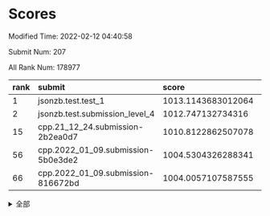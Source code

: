 # Scores

Modified Time: 2022-02-12 04:40:58

Submit Num: 207

All Rank Num: 178977

| rank |               submit               |       score        |       sigma        | pk_num |
| :--- | :--------------------------------- | :----------------- | :----------------- | :----- |
| 1    | jsonzb.test.test_1                 | 1013.1143683012064 | 0.8021895571527444 | 3455   |
| 2    | jsonzb.test.submission_level_4     | 1012.747132734316  | 0.772767368821174  | 3455   |
| 15   | cpp.21_12_24.submission-2b2ea0d7   | 1010.8122862507078 | 0.7704413234761261 | 3456   |
| 56   | cpp.2022_01_09.submission-5b0e3de2 | 1004.5304326288341 | 0.7073919954762651 | 3458   |
| 66   | cpp.2022_01_09.submission-816672bd | 1004.0057107587555 | 0.7166073361022023 | 3461   |


<details>
<summary>全部</summary>

| rank |                 submit                 |       score        |       sigma        | pk_num |
| :--- | :------------------------------------- | :----------------- | :----------------- | :----- |
| 1    | jsonzb.test.test_1                     | 1013.1143683012064 | 0.8021895571527444 | 3455   |
| 2    | jsonzb.test.submission_level_4         | 1012.747132734316  | 0.772767368821174  | 3455   |
| 3    | gobigger.level_3.submission_level_3_13 | 1011.6240799564943 | 0.7977868547981406 | 3460   |
| 4    | gobigger.level_3.submission_level_3_40 | 1011.2984021993469 | 0.7890319881357236 | 3456   |
| 5    | gobigger.level_3.submission_level_3_9  | 1011.1521645588296 | 0.7730705941519129 | 3453   |
| 6    | gobigger.level_3.submission_level_3_46 | 1011.1451145238584 | 0.7716994762699021 | 3455   |
| 7    | gobigger.level_3.submission_level_3_36 | 1011.1434258942776 | 0.7642166916426055 | 3456   |
| 8    | gobigger.level_3.submission_level_3_20 | 1011.0725901229669 | 0.7668482083958379 | 3456   |
| 9    | gobigger.level_3.submission_level_3_38 | 1011.0662050034616 | 0.7702722115631242 | 3455   |
| 10   | gobigger.level_3.submission_level_3_35 | 1011.0599339922467 | 0.7694735392735061 | 3455   |
| 11   | gobigger.level_3.submission_level_3_11 | 1011.024076614422  | 0.7893434637229372 | 3454   |
| 12   | gobigger.level_3.submission_level_3_48 | 1011.0199103233826 | 0.7637491141994922 | 3456   |
| 13   | gobigger.level_3.submission_level_3_39 | 1010.9061448544326 | 0.7724848907292226 | 3461   |
| 14   | gobigger.level_3.submission_level_3_44 | 1010.9022374297379 | 0.7820306012375108 | 3459   |
| 15   | cpp.21_12_24.submission-2b2ea0d7       | 1010.8122862507078 | 0.7704413234761261 | 3456   |
| 16   | gobigger.level_3.submission_level_3_8  | 1010.7728506752132 | 0.7667188670820707 | 3464   |
| 17   | gobigger.level_3.submission_level_3_5  | 1010.5901165305769 | 0.7613201058813334 | 3458   |
| 18   | gobigger.level_3.submission_level_3_16 | 1010.4983416823574 | 0.7969994234261868 | 3455   |
| 19   | gobigger.level_3.submission_level_3_18 | 1010.4681374069617 | 0.7586458419584643 | 3452   |
| 20   | gobigger.level_3.submission_level_3_26 | 1010.4669770311173 | 0.7415722849912019 | 3460   |
| 21   | gobigger.level_3.submission_level_3_21 | 1010.4532262251271 | 0.7610030184927485 | 3462   |
| 22   | gobigger.level_3.submission_level_3_29 | 1010.4314623283977 | 0.7765722524521603 | 3457   |
| 23   | gobigger.level_3.submission_level_3_19 | 1010.370344727518  | 0.7817339122289051 | 3455   |
| 24   | gobigger.level_3.submission_level_3_42 | 1010.2748853184618 | 0.7607741933855728 | 3459   |
| 25   | gobigger.level_3.submission_level_3_41 | 1010.2468701193008 | 0.7573640430230568 | 3459   |
| 26   | gobigger.level_3.submission_level_3_17 | 1010.1951121635315 | 0.764247396233731  | 3462   |
| 27   | gobigger.level_3.submission_level_3_27 | 1010.1436769515417 | 0.7480820794949583 | 3457   |
| 28   | gobigger.level_3.submission_level_3_37 | 1010.1369354762822 | 0.7365866664024114 | 3460   |
| 29   | gobigger.level_3.submission_level_3_12 | 1010.0099189525932 | 0.7631600226965094 | 3459   |
| 30   | gobigger.level_3.submission_level_3_15 | 1009.9170960468165 | 0.7534324093302012 | 3459   |
| 31   | gobigger.level_3.submission_level_3_45 | 1009.912006223016  | 0.7442508333498314 | 3460   |
| 32   | gobigger.level_3.submission_level_3_28 | 1009.8825692328213 | 0.7489242204328764 | 3458   |
| 33   | gobigger.level_3.submission_level_3_7  | 1009.8158741686741 | 0.7475988297953695 | 3460   |
| 34   | gobigger.level_3.submission_level_3_43 | 1009.747240864763  | 0.7448749337053702 | 3460   |
| 35   | gobigger.level_3.submission_level_3_14 | 1009.6989881553941 | 0.7591940703607845 | 3456   |
| 36   | gobigger.level_3.submission_level_3_34 | 1009.6688507250236 | 0.7567661957332904 | 3457   |
| 37   | gobigger.level_3.submission_level_3_30 | 1009.6466225071416 | 0.7642310110642357 | 3457   |
| 38   | gobigger.level_3.submission_level_3_32 | 1009.6272602463207 | 0.7354164839703908 | 3451   |
| 39   | gobigger.level_3.submission_level_3_31 | 1009.5962360560596 | 0.774160339200243  | 3460   |
| 40   | gobigger.level_3.submission_level_3_1  | 1009.5150951204939 | 0.7409724671774909 | 3457   |
| 41   | gobigger.level_3.submission_level_3_3  | 1009.4858258036754 | 0.7466454200310391 | 3463   |
| 42   | gobigger.level_3.submission_level_3_0  | 1009.4088873078533 | 0.7425165065318733 | 3457   |
| 43   | gobigger.level_3.submission_level_3_23 | 1009.354968719103  | 0.7339972465790829 | 3464   |
| 44   | gobigger.level_3.submission_level_3_22 | 1009.229300652331  | 0.7583504463091832 | 3464   |
| 45   | gobigger.level_3.submission_level_3_4  | 1009.1996893324828 | 0.7492085164725956 | 3460   |
| 46   | gobigger.level_3.submission_level_3_10 | 1009.1906518718132 | 0.7493916422563743 | 3462   |
| 47   | gobigger.level_3.submission_level_3_47 | 1009.1175000903434 | 0.7314776534559045 | 3460   |
| 48   | gobigger.level_3.submission_level_3_2  | 1008.926570844589  | 0.7695332181511904 | 3458   |
| 49   | gobigger.level_3.submission_level_3_24 | 1008.6924852409924 | 0.729583835363703  | 3457   |
| 50   | gobigger.level_3.submission_level_3_49 | 1008.5417319077163 | 0.7504263857639015 | 3459   |
| 51   | gobigger.level_3.submission_level_3_25 | 1008.5242002598624 | 0.7354343522055358 | 3460   |
| 52   | gobigger.level_3.submission_level_3_6  | 1007.9847881418284 | 0.7419023333939142 | 3460   |
| 53   | gobigger.level_3.submission_level_3_33 | 1007.9812427509085 | 0.744904442449299  | 3456   |
| 54   | gobigger.level_1.submission_level_1_34 | 1005.3582820312938 | 0.7525868460851812 | 3457   |
| 55   | gobigger.level_1.submission_level_1_5  | 1005.1975922344757 | 0.7201413432061889 | 3462   |
| 56   | cpp.2022_01_09.submission-5b0e3de2     | 1004.5304326288341 | 0.7073919954762651 | 3458   |
| 57   | gobigger.level_1.submission_level_1_43 | 1004.4194481398542 | 0.7303384161607208 | 3461   |
| 58   | gobigger.level_1.submission_level_1_20 | 1004.4179981923986 | 0.7168339567547469 | 3458   |
| 59   | gobigger.level_1.submission_level_1_35 | 1004.415282960145  | 0.7214088604550987 | 3457   |
| 60   | gobigger.level_1.submission_level_1_39 | 1004.275589597744  | 0.742831407685527  | 3460   |
| 61   | gobigger.level_1.submission_level_1_45 | 1004.2699306780314 | 0.731096611513706  | 3458   |
| 62   | gobigger.level_1.submission_level_1_37 | 1004.2239354097605 | 0.700922143651232  | 3460   |
| 63   | gobigger.level_1.submission_level_1_4  | 1004.2080773509065 | 0.7120820203685652 | 3456   |
| 64   | gobigger.level_1.submission_level_1_22 | 1004.0972692763509 | 0.7120932978208697 | 3457   |
| 65   | gobigger.level_1.submission_level_1_9  | 1004.0140522203699 | 0.7177107964604178 | 3455   |
| 66   | cpp.2022_01_09.submission-816672bd     | 1004.0057107587555 | 0.7166073361022023 | 3461   |
| 67   | gobigger.level_1.submission_level_1_18 | 1003.940063766016  | 0.7070860784305225 | 3460   |
| 68   | gobigger.level_1.submission_level_1_8  | 1003.8166447375797 | 0.7180210661184716 | 3460   |
| 69   | gobigger.level_1.submission_level_1_15 | 1003.7848334437275 | 0.7269121137244553 | 3456   |
| 70   | gobigger.level_1.submission_level_1_2  | 1003.7574927004719 | 0.7118800407527066 | 3455   |
| 71   | gobigger.level_1.submission_level_1_16 | 1003.7461912636894 | 0.7221735003480205 | 3460   |
| 72   | gobigger.level_1.submission_level_1_36 | 1003.7072816715962 | 0.7175991186313644 | 3455   |
| 73   | gobigger.level_1.submission_level_1_19 | 1003.6363407977665 | 0.711646199567596  | 3458   |
| 74   | gobigger.level_1.submission_level_1_49 | 1003.5233304000224 | 0.7114131844601816 | 3458   |
| 75   | gobigger.level_1.submission_level_1_23 | 1003.452890409514  | 0.7063766802003743 | 3457   |
| 76   | gobigger.level_1.submission_level_1_6  | 1003.4398367636916 | 0.7161939471430776 | 3456   |
| 77   | gobigger.level_1.submission_level_1_21 | 1003.4328120362776 | 0.7128016739014914 | 3463   |
| 78   | gobigger.level_1.submission_level_1_3  | 1003.3571840124451 | 0.7177434046907353 | 3456   |
| 79   | gobigger.level_1.submission_level_1_33 | 1003.3475096957003 | 0.7044720811173081 | 3457   |
| 80   | gobigger.level_1.submission_level_1_41 | 1003.2617615712036 | 0.7161237275754481 | 3459   |
| 81   | gobigger.level_1.submission_level_1_47 | 1003.2566622665319 | 0.7308134099493458 | 3463   |
| 82   | gobigger.level_1.submission_level_1_1  | 1003.2299229192209 | 0.7175394257539491 | 3463   |
| 83   | gobigger.level_1.submission_level_1_32 | 1003.2096991517864 | 0.721147349905507  | 3461   |
| 84   | gobigger.level_1.submission_level_1_11 | 1003.2044029913166 | 0.7201322203911977 | 3456   |
| 85   | gobigger.level_1.submission_level_1_30 | 1003.1730359269336 | 0.7184492309496711 | 3464   |
| 86   | gobigger.level_1.submission_level_1_29 | 1003.1386726206114 | 0.7136969111441417 | 3459   |
| 87   | gobigger.level_1.submission_level_1_26 | 1003.1210355157885 | 0.7168790150987678 | 3456   |
| 88   | gobigger.level_1.submission_level_1_44 | 1003.0612738874158 | 0.7181739879568344 | 3459   |
| 89   | gobigger.level_1.submission_level_1_40 | 1003.0574835972807 | 0.7055836168116246 | 3460   |
| 90   | gobigger.level_1.submission_level_1_31 | 1002.998009987106  | 0.700788424071499  | 3464   |
| 91   | gobigger.level_1.submission_level_1_48 | 1002.9492823135035 | 0.7216245029116635 | 3461   |
| 92   | gobigger.level_1.submission_level_1_10 | 1002.8855824163685 | 0.71472889437498   | 3462   |
| 93   | gobigger.level_1.submission_level_1_25 | 1002.7538256983079 | 0.7192431838419284 | 3459   |
| 94   | gobigger.level_1.submission_level_1_0  | 1002.70898003699   | 0.7252630561550265 | 3457   |
| 95   | gobigger.level_1.submission_level_1_14 | 1002.6305654452034 | 0.7076682471982596 | 3464   |
| 96   | gobigger.level_1.submission_level_1_38 | 1002.6030821855477 | 0.7184309330077794 | 3457   |
| 97   | gobigger.level_1.submission_level_1_42 | 1002.5716374011073 | 0.7022386436761525 | 3460   |
| 98   | gobigger.level_1.submission_level_1_46 | 1002.3476261801806 | 0.7227883297360812 | 3463   |
| 99   | gobigger.level_1.submission_level_1_12 | 1002.1371910436935 | 0.7116208665751177 | 3461   |
| 100  | gobigger.level_1.submission_level_1_7  | 1002.0433866666373 | 0.7065949165299807 | 3456   |
| 101  | gobigger.level_1.submission_level_1_28 | 1001.9165416304445 | 0.7127370611518974 | 3454   |
| 102  | gobigger.level_1.submission_level_1_24 | 1001.7799241552237 | 0.715710454530234  | 3457   |
| 103  | gobigger.level_1.submission_level_1_13 | 1001.6218086321446 | 0.7174917001203479 | 3461   |
| 104  | gobigger.level_1.submission_level_1_17 | 1001.445957040635  | 0.7071305692273202 | 3464   |
| 105  | gobigger.level_1.submission_level_1_27 | 1001.3851871392511 | 0.7155317737289661 | 3461   |
| 106  | gobigger.random.submission_random_5    | 997.6072294029707  | 0.7065027755570016 | 3455   |
| 107  | gobigger.random.submission_random_39   | 997.3035265670388  | 0.713331130401213  | 3458   |
| 108  | gobigger.random.submission_random_15   | 997.2235312314053  | 0.7179805903840107 | 3459   |
| 109  | gobigger.random.submission_random_24   | 997.0162687613442  | 0.7063765602535141 | 3456   |
| 110  | gobigger.random.submission_random_2    | 996.940745800204   | 0.7046829958553468 | 3462   |
| 111  | gobigger.random.submission_random_0    | 996.9129800740575  | 0.6990987704536666 | 3458   |
| 112  | gobigger.random.submission_random_6    | 996.677482263267   | 0.7193196257579283 | 3458   |
| 113  | gobigger.random.submission_random_16   | 996.6222820374644  | 0.7099814515242505 | 3454   |
| 114  | gobigger.random.submission_random_32   | 996.5980023481085  | 0.7111802876308648 | 3460   |
| 115  | gobigger.random.submission_random_7    | 996.5977480995997  | 0.7090301494183875 | 3456   |
| 116  | gobigger.random.submission_random_29   | 996.4220935006745  | 0.7190796472938784 | 3459   |
| 117  | gobigger.random.submission_random_3    | 996.3899052114774  | 0.7101094508185587 | 3458   |
| 118  | gobigger.random.submission_random_48   | 996.3380947304353  | 0.7020692335682004 | 3457   |
| 119  | gobigger.random.submission_random_27   | 996.3251811785402  | 0.7164449920425388 | 3457   |
| 120  | gobigger.random.submission_random_19   | 996.3129984186173  | 0.7221665722391695 | 3461   |
| 121  | gobigger.random.submission_random_34   | 996.3126769965987  | 0.7225165070252993 | 3455   |
| 122  | gobigger.random.submission_random_36   | 996.28826820462    | 0.7007395070252462 | 3460   |
| 123  | gobigger.random.submission_random_23   | 996.1721095196735  | 0.7056857989540057 | 3459   |
| 124  | gobigger.random.submission_random_30   | 996.1611562622069  | 0.7205681822739601 | 3452   |
| 125  | gobigger.random.submission_random_13   | 996.138412028658   | 0.7153033613928086 | 3461   |
| 126  | gobigger.random.submission_random_40   | 996.0975780572566  | 0.7015861722456844 | 3459   |
| 127  | gobigger.random.submission_random_25   | 996.0874840201741  | 0.70751947405598   | 3457   |
| 128  | gobigger.random.submission_random_8    | 996.0590485094014  | 0.7246176078939742 | 3455   |
| 129  | gobigger.random.submission_random_28   | 995.9921525982162  | 0.7249929043798599 | 3459   |
| 130  | gobigger.random.submission_random_45   | 995.9349214289286  | 0.7143357528110567 | 3457   |
| 131  | gobigger.random.submission_random_1    | 995.8940461983491  | 0.7180310152049021 | 3456   |
| 132  | gobigger.random.submission_random_47   | 995.8401639842476  | 0.7119483098569429 | 3461   |
| 133  | gobigger.random.submission_random_26   | 995.7355489087423  | 0.7075343558725337 | 3457   |
| 134  | gobigger.random.submission_random_14   | 995.7341457589806  | 0.7054822806249422 | 3460   |
| 135  | gobigger.random.submission_random_43   | 995.7222005890459  | 0.7175772280199766 | 3460   |
| 136  | gobigger.random.submission_random_20   | 995.6917837794077  | 0.7029783453695925 | 3456   |
| 137  | gobigger.random.submission_random_11   | 995.6547445887173  | 0.7057715594808306 | 3457   |
| 138  | gobigger.random.submission_random_9    | 995.6190071171836  | 0.7070217422701499 | 3458   |
| 139  | gobigger.random.submission_random_44   | 995.59226361557    | 0.7222413492593908 | 3458   |
| 140  | gobigger.random.submission_random_4    | 995.586423620524   | 0.713882280541377  | 3458   |
| 141  | gobigger.random.submission_random_35   | 995.5790387649956  | 0.7192235613670351 | 3456   |
| 142  | gobigger.random.submission_random_18   | 995.5242316265869  | 0.715860636348143  | 3458   |
| 143  | gobigger.random.submission_random_12   | 995.4938298456251  | 0.7245385210264631 | 3455   |
| 144  | gobigger.random.submission_random_17   | 995.4493673692391  | 0.7134834767926432 | 3461   |
| 145  | gobigger.random.submission_random_49   | 995.3855023621988  | 0.7209721723256022 | 3460   |
| 146  | gobigger.random.submission_random_42   | 995.3573040775217  | 0.7061136208389017 | 3459   |
| 147  | gobigger.random.submission_random_41   | 995.3548223828724  | 0.7236737428841292 | 3461   |
| 148  | gobigger.random.submission_random_21   | 995.3538681361312  | 0.703268378361591  | 3459   |
| 149  | gobigger.random.submission_random_46   | 995.2609406463333  | 0.7122763575415237 | 3456   |
| 150  | gobigger.random.submission_random_33   | 995.2071385443986  | 0.7025863291017123 | 3461   |
| 151  | gobigger.random.submission_random_22   | 994.9655132396852  | 0.7223663260748552 | 3452   |
| 152  | gobigger.random.submission_random_37   | 994.754128492773   | 0.7012944613537345 | 3459   |
| 153  | gobigger.random.submission_random_31   | 994.6035708560479  | 0.7089138598129606 | 3461   |
| 154  | gobigger.random.submission_random_10   | 994.5482130058224  | 0.7224959911621113 | 3459   |
| 155  | gobigger.level_2.submission_level_2_27 | 994.3166489948466  | 0.7418743790341404 | 3463   |
| 156  | gobigger.random.submission_random_38   | 994.0245017655827  | 0.7163368132357205 | 3456   |
| 157  | gobigger.level_2.submission_level_2_14 | 993.5297497379701  | 0.7383362675717193 | 3461   |
| 158  | gobigger.level_2.submission_level_2_45 | 993.5026474425692  | 0.7318279972307103 | 3458   |
| 159  | gobigger.level_2.submission_level_2_5  | 993.4322763664736  | 0.7275066929287894 | 3460   |
| 160  | gobigger.level_2.submission_level_2_16 | 993.0930423589798  | 0.7232781324612697 | 3463   |
| 161  | gobigger.level_2.submission_level_2_20 | 992.8890496775598  | 0.7416968942768206 | 3462   |
| 162  | gobigger.level_2.submission_level_2_6  | 992.8578202637389  | 0.746724886414149  | 3459   |
| 163  | gobigger.level_2.submission_level_2_38 | 992.7922212127888  | 0.7425976398198804 | 3462   |
| 164  | gobigger.level_2.submission_level_2_18 | 992.7508420135192  | 0.7488251866831047 | 3457   |
| 165  | gobigger.level_2.submission_level_2_10 | 992.7031571384705  | 0.7456847828749608 | 3464   |
| 166  | gobigger.level_2.submission_level_2_4  | 992.6798268321756  | 0.7308783391912781 | 3459   |
| 167  | gobigger.level_2.submission_level_2_9  | 992.6772535770938  | 0.7466625148571456 | 3458   |
| 168  | gobigger.level_2.submission_level_2_22 | 992.6136776848315  | 0.7356782076621753 | 3462   |
| 169  | gobigger.level_2.submission_level_2_39 | 992.5911293555321  | 0.7444857454478856 | 3457   |
| 170  | gobigger.level_2.submission_level_2_25 | 992.3297542665774  | 0.7451364912465869 | 3458   |
| 171  | gobigger.level_2.submission_level_2_24 | 992.3289945189694  | 0.730157840846019  | 3455   |
| 172  | gobigger.level_2.submission_level_2_1  | 992.2975583013093  | 0.7448995236858967 | 3461   |
| 173  | gobigger.level_2.submission_level_2_13 | 992.2716212614026  | 0.7413820463645546 | 3455   |
| 174  | gobigger.level_2.submission_level_2_32 | 992.2256112128018  | 0.7467826458050469 | 3459   |
| 175  | gobigger.level_2.submission_level_2_34 | 992.2113482241576  | 0.7634839135613326 | 3461   |
| 176  | gobigger.level_2.submission_level_2_12 | 992.0996331747278  | 0.7480142764438695 | 3459   |
| 177  | gobigger.level_2.submission_level_2_41 | 992.0996200890439  | 0.751085350186059  | 3461   |
| 178  | gobigger.level_2.submission_level_2_44 | 992.0793655690794  | 0.7456647037133084 | 3463   |
| 179  | gobigger.level_2.submission_level_2_35 | 992.0595781846171  | 0.751785667818354  | 3458   |
| 180  | gobigger.level_2.submission_level_2_37 | 992.0569972061195  | 0.760796954150919  | 3462   |
| 181  | gobigger.level_2.submission_level_2_30 | 992.0043567259635  | 0.7472564096305198 | 3455   |
| 182  | gobigger.level_2.submission_level_2_42 | 991.9912502050818  | 0.7488847017793615 | 3455   |
| 183  | gobigger.level_2.submission_level_2_17 | 991.9668264871424  | 0.7369319708807897 | 3458   |
| 184  | gobigger.level_2.submission_level_2_3  | 991.9642415200093  | 0.7526275722956068 | 3457   |
| 185  | gobigger.level_2.submission_level_2_8  | 991.9504862413861  | 0.7531170547506597 | 3455   |
| 186  | gobigger.level_2.submission_level_2_43 | 991.850546331387   | 0.7420294294280271 | 3458   |
| 187  | gobigger.level_2.submission_level_2_40 | 991.8260722830422  | 0.7450064719704278 | 3462   |
| 188  | gobigger.level_2.submission_level_2_47 | 991.7769515445108  | 0.7345393710312502 | 3461   |
| 189  | gobigger.level_2.submission_level_2_31 | 991.6549241120588  | 0.7494554340832735 | 3460   |
| 190  | gobigger.level_2.submission_level_2_48 | 991.639455862669   | 0.7363349131325626 | 3459   |
| 191  | gobigger.level_2.submission_level_2_2  | 991.632705538812   | 0.7522282007906    | 3459   |
| 192  | gobigger.level_2.submission_level_2_36 | 991.5765693434018  | 0.7488403347056737 | 3462   |
| 193  | gobigger.level_2.submission_level_2_0  | 991.489931282599   | 0.762878674186174  | 3453   |
| 194  | gobigger.level_2.submission_level_2_29 | 991.3259502511072  | 0.7464931245994271 | 3463   |
| 195  | gobigger.level_2.submission_level_2_46 | 991.2279819952639  | 0.7556847166827438 | 3458   |
| 196  | gobigger.level_2.submission_level_2_21 | 991.1241961205163  | 0.745141737377509  | 3460   |
| 197  | gobigger.level_2.submission_level_2_49 | 991.1180851704083  | 0.7730782432711729 | 3456   |
| 198  | gobigger.level_2.submission_level_2_19 | 991.084436938804   | 0.7580173682834459 | 3457   |
| 199  | gobigger.level_2.submission_level_2_7  | 991.0393690871774  | 0.7569987177819104 | 3456   |
| 200  | gobigger.level_2.submission_level_2_26 | 990.9637684661569  | 0.7605890968694151 | 3457   |
| 201  | gobigger.level_2.submission_level_2_23 | 990.9547508657414  | 0.7573823374164346 | 3461   |
| 202  | gobigger.level_2.submission_level_2_15 | 990.5673004197403  | 0.7464792256208551 | 3450   |
| 203  | gobigger.level_2.submission_level_2_11 | 990.5167155993914  | 0.7679579113788954 | 3459   |
| 204  | gobigger.level_2.submission_level_2_28 | 990.3594794083167  | 0.7694111156377399 | 3457   |
| 205  | gobigger.level_2.submission_level_2_33 | 990.1833043082905  | 0.7514834696383809 | 3457   |
| 206  | gobigger.none.submission_none_1        | 980.0732863993065  | 1.2323492077556093 | 3464   |
| 207  | gobigger.none.submission_none_0        | 976.2191617528231  | 1.336505040382451  | 3461   |

</details>